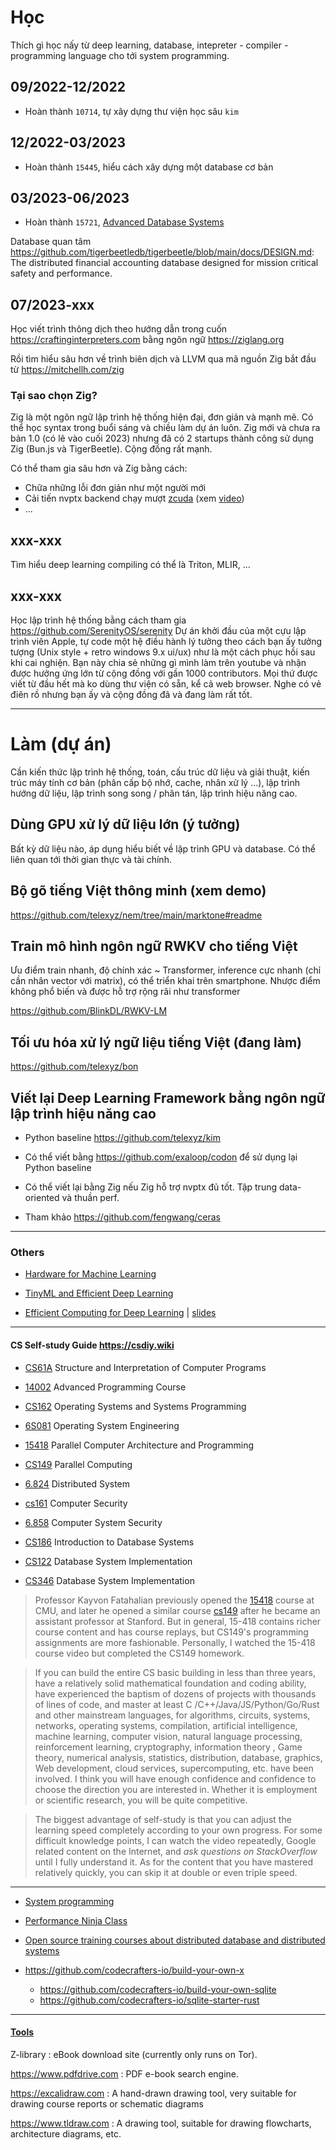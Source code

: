 # Học

Thích gì học nấy từ deep learning, database, intepreter - compiler - programming language cho tới system programming.

## 09/2022-12/2022

- Hoàn thành `10714`, tự xây dựng thư viện học sâu `kim`

## 12/2022-03/2023

- Hoàn thành `15445`, hiểu cách xây dựng một database cơ bản

## 03/2023-06/2023

- Hoàn thành `15721`, [Advanced Database Systems](https://15721.courses.cs.cmu.edu/spring2020/schedule.html)

Database quan tâm https://github.com/tigerbeetledb/tigerbeetle/blob/main/docs/DESIGN.md: The distributed financial accounting database designed for mission critical safety and performance.

## 07/2023-xxx

Học viết trình thông dịch theo hướng dẫn trong cuốn https://craftinginterpreters.com bằng ngôn ngữ https://ziglang.org

Rồi tìm hiểu sâu hơn về trình biên dịch và LLVM qua mã nguồn Zig bắt đầu từ https://mitchellh.com/zig

### Tại sao chọn Zig?
Zig là một ngôn ngữ lập trình hệ thống hiện đại, đơn giản và mạnh mẽ. Có thể học syntax trong buổi sáng và chiều làm dự án luôn. Zig mới và chưa ra bản 1.0 (có lẽ vào cuối 2023) nhưng đã có 2 startups thành công sử dụng Zig (Bun.js và TigerBeetle). Cộng đồng rất mạnh.

Có thể tham gia sâu hơn và Zig bằng cách:

- Chữa những lỗi đơn giản như một người mới
- Cải tiến nvptx backend chạy mượt [zcuda](https://github.com/gwenzek/cudaz) (xem [video](https://www.youtube.com/watch?v=rvfsWm6TckA&t=5351s))
- ...

## xxx-xxx

Tìm hiểu deep learning compiling có thể là Triton, MLIR, ...


## xxx-xxx

Học lập trình hệ thống bằng cách tham gia https://github.com/SerenityOS/serenity
Dự án khởi đầu của một cựu lập trình viên Apple, tự code một hệ điều hành lý tưởng theo cách bạn ấy tưởng tượng (Unix style + retro windows 9.x ui/ux) như là một cách phục hồi sau khi cai nghiện. Bạn này chia sẻ những gì mình làm trên youtube và nhận được hưởng ứng lớn từ cộng đồng với gần 1000 contributors. Mọi thứ được viết từ đầu hết mà ko dùng thư viện có sẵn, kể cả web browser. Nghe có vẻ điên rồ nhưng bạn ấy và cộng đồng đã và đang làm rất tốt.


- - -


# Làm (dự án)

Cần kiến thức lập trình hệ thống, toán, cấu trúc dữ liệu và giải thuật, kiến trúc máy tính cơ bản (phân cấp bộ nhớ, cache, nhân xử lý ...), lập trình hướng dữ liệu, lập trình song song / phân tán, lập trình hiệu năng cao.


## Dùng GPU xử lý dữ liệu lớn (ý tưởng)

Bất kỳ dữ liệu nào, áp dụng hiểu biết về lập trình GPU và database. Có thể liên quan tới thời gian thực và tài chính.


## Bộ gõ tiếng Việt thông minh (xem demo)

https://github.com/telexyz/nem/tree/main/marktone#readme


## Train mô hình ngôn ngữ RWKV cho tiếng Việt

Ưu điểm train nhanh, độ chính xác ~ Transformer, inference cực nhanh (chỉ cần nhân vector với matrix), có thể triển khai trên smartphone.
Nhược điểm không phổ biến và được hỗ trợ rộng rãi như transformer

https://github.com/BlinkDL/RWKV-LM


## Tối ưu hóa xử lý ngữ liệu tiếng Việt (đang làm)

https://github.com/telexyz/bon


## Viết lại Deep Learning Framework bằng ngôn ngữ lập trình hiệu năng cao

- Python baseline https://github.com/telexyz/kim

- Có thể viết bằng https://github.com/exaloop/codon để sử dụng lại Python baseline

- Có thể viết lại bằng Zig nếu Zig hỗ trợ nvptx đủ tốt. Tập trung data-oriented và thuần perf.

- Tham khảo https://github.com/fengwang/ceras 

- - -


### Others

- [Hardware for Machine Learning](https://inst.eecs.berkeley.edu/~ee290-2/sp21)

- [TinyML and Efficient Deep Learning](https://efficientml.ai/schedule/)

- [Efficient Computing for Deep Learning](https://www.youtube.com/watch?v=WbLQqPw_n88) | 
[slides](https://www.rle.mit.edu/eems/wp-content/uploads/2020/09/2020_uwisconsin_compressed.pdf)

- - -

#### CS Self-study Guide https://csdiy.wiki

- [CS61A](https://cs61a.org) Structure and Interpretation of Computer Programs

- [14002](https://github.com/courseworks) Advanced Programming Course

- [CS162](https://cs162.org) Operating Systems and Systems Programming
- [6S081](https://pdos.csail.mit.edu/6.828) Operating System Engineering

- [15418](http://15418.courses.cs.cmu.edu) Parallel Computer Architecture and Programming
- [CS149](https://gfxcourses.stanford.edu/cs149) Parallel Computing
- [6.824](https://pdos.csail.mit.edu/6.824) Distributed System

- [cs161](https://cs161.org) Computer Security
- [6.858](http://css.csail.mit.edu/6.858) Computer System Security

- [CS186](https://cs186berkeley.net) Introduction to Database Systems
- [CS122](http://courses.cms.caltech.edu/cs122) Database System Implementation
- [CS346](https://web.stanford.edu/class/cs346) Database System Implementation


> Professor Kayvon Fatahalian previously opened the [15418](http://15418.courses.cs.cmu.edu/spring2016) course at CMU, and later he opened a similar course [cs149](https://gfxcourses.stanford.edu/cs149/fall21) after he became an assistant professor at Stanford. But in general, 15-418 contains richer course content and has course replays, but CS149's programming assignments are more fashionable. Personally, I watched the 15-418 course video but completed the CS149 homework.

> If you can build the entire CS basic building in less than three years, have a relatively solid mathematical foundation and coding ability, have experienced the baptism of dozens of projects with thousands of lines of code, and master at least C /C++/Java/JS/Python/Go/Rust and other mainstream languages, for algorithms, circuits, systems, networks, operating systems, compilation, artificial intelligence, machine learning, computer vision, natural language processing, reinforcement learning, cryptography, information theory , Game theory, numerical analysis, statistics, distribution, database, graphics, Web development, cloud services, supercomputing, etc. have been involved. I think you will have enough confidence and confidence to choose the direction you are interested in. Whether it is employment or scientific research, you will be quite competitive.

> The biggest advantage of self-study is that you can adjust the learning speed completely according to your own progress. For some difficult knowledge points, I can watch the video repeatedly, Google related content on the Internet, and _ask questions on StackOverflow_ until I fully understand it. As for the content that you have mastered relatively quickly, you can skip it at double or even triple speed.


- - -


- [System programming](https://www.cs.cornell.edu/courses/cs4414/2021fa/Schedule.htm)

- [Performance Ninja Class](https://github.com/dendibakh/perf-ninja)

- [Open source training courses about distributed database and distributed systems](https://github.com/pingcap/talent-plan)

- https://github.com/codecrafters-io/build-your-own-x
	* https://github.com/codecrafters-io/build-your-own-sqlite
	* https://github.com/codecrafters-io/sqlite-starter-rust

- - -

#### [Tools](https://csdiy.wiki/%E5%BF%85%E5%AD%A6%E5%B7%A5%E5%85%B7/tools)

Z-library : eBook download site (currently only runs on Tor).

https://www.pdfdrive.com : PDF e-book search engine.

https://excalidraw.com : A hand-drawn drawing tool, very suitable for drawing course reports or schematic diagrams

https://www.tldraw.com : A drawing tool, suitable for drawing flowcharts, architecture diagrams, etc.
